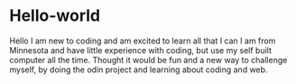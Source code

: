 # Hello-world
Hello I am new to coding and am excited to learn all that I can
I am from Minnesota and have little experience with coding, but use my self built computer all the time. Thought it would be fun and a new way to challenge myself, by doing the odin project and learning about coding and web.  

